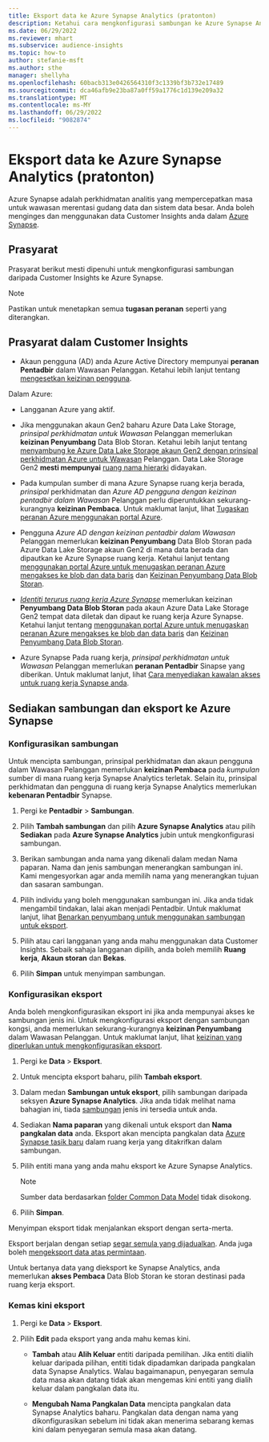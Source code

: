 ```yaml
---
title: Eksport data ke Azure Synapse Analytics (pratonton)
description: Ketahui cara mengkonfigurasi sambungan ke Azure Synapse Analytics.
ms.date: 06/29/2022
ms.reviewer: mhart
ms.subservice: audience-insights
ms.topic: how-to
author: stefanie-msft
ms.author: sthe
manager: shellyha
ms.openlocfilehash: 60bacb313e0426564310f3c1339bf3b732e17489
ms.sourcegitcommit: dca46afb9e23ba87a0ff59a1776c1d139e209a32
ms.translationtype: MT
ms.contentlocale: ms-MY
ms.lasthandoff: 06/29/2022
ms.locfileid: "9082874"
---
```

# <a name="export-data-to-azure-synapse-analytics-preview"></a>Eksport data ke Azure Synapse Analytics (pratonton)

Azure Synapse adalah perkhidmatan analitis yang mempercepatkan masa untuk wawasan merentasi gudang data dan sistem data besar. Anda boleh menginges dan menggunakan data Customer Insights anda dalam [Azure Synapse](/azure/synapse-analytics/overview-what-is).

## <a name="prerequisites"></a>Prasyarat

Prasyarat berikut mesti dipenuhi untuk mengkonfigurasi sambungan daripada Customer Insights ke Azure Synapse.

> [!NOTE]
> Pastikan untuk menetapkan semua **tugasan peranan** seperti yang diterangkan.  

## <a name="prerequisites-in-customer-insights"></a>Prasyarat dalam Customer Insights

* Akaun pengguna (AD) anda Azure Active Directory mempunyai **peranan Pentadbir** dalam Wawasan Pelanggan. Ketahui lebih lanjut tentang [mengesetkan keizinan pengguna](permissions.md#assign-roles-and-permissions).

Dalam Azure: 

- Langganan Azure yang aktif.

- Jika menggunakan akaun Gen2 baharu Azure Data Lake Storage, *prinsipal perkhidmatan untuk Wawasan* Pelanggan memerlukan **keizinan Penyumbang** Data Blob Storan. Ketahui lebih lanjut tentang [menyambung ke Azure Data Lake Storage akaun Gen2 dengan prinsipal perkhidmatan Azure untuk Wawasan](connect-service-principal.md) Pelanggan. Data Lake Storage Gen2 **mesti mempunyai** [ruang nama hierarki](/azure/storage/blobs/data-lake-storage-namespace) didayakan.

- Pada kumpulan sumber di mana Azure Synapse ruang kerja berada, *prinsipal* perkhidmatan dan *Azure AD pengguna dengan keizinan pentadbir dalam Wawasan* Pelanggan perlu diperuntukkan sekurang-kurangnya **keizinan Pembaca**. Untuk maklumat lanjut, lihat [Tugaskan peranan Azure menggunakan portal Azure](/azure/role-based-access-control/role-assignments-portal).

- Pengguna *Azure AD dengan keizinan pentadbir dalam Wawasan* Pelanggan memerlukan **keizinan Penyumbang** Data Blob Storan pada Azure Data Lake Storage akaun Gen2 di mana data berada dan dipautkan ke Azure Synapse ruang kerja. Ketahui lanjut tentang [menggunakan portal Azure untuk menugaskan peranan Azure mengakses ke blob dan data baris](/azure/storage/common/storage-auth-aad-rbac-portal) dan [Keizinan Penyumbang Data Blob Storan](/azure/role-based-access-control/built-in-roles#storage-blob-data-contributor).

- *[Identiti terurus ruang kerja Azure Synapse](/azure/synapse-analytics/security/synapse-workspace-managed-identity)* memerlukan keizinan **Penyumbang Data Blob Storan** pada akaun Azure Data Lake Storage Gen2 tempat data diletak dan dipaut ke ruang kerja Azure Synapse. Ketahui lanjut tentang [menggunakan portal Azure untuk menugaskan peranan Azure mengakses ke blob dan data baris](/azure/storage/common/storage-auth-aad-rbac-portal) dan [Keizinan Penyumbang Data Blob Storan](/azure/role-based-access-control/built-in-roles#storage-blob-data-contributor).

- Azure Synapse Pada ruang kerja, *prinsipal perkhidmatan untuk Wawasan* Pelanggan memerlukan **peranan Pentadbir** Sinapse yang diberikan. Untuk maklumat lanjut, lihat [Cara menyediakan kawalan akses untuk ruang kerja Synapse anda](/azure/synapse-analytics/security/how-to-set-up-access-control).

## <a name="set-up-the-connection-and-export-to-azure-synapse"></a>Sediakan sambungan dan eksport ke Azure Synapse

### <a name="configure-a-connection"></a>Konfigurasikan sambungan

Untuk mencipta sambungan, prinsipal perkhidmatan dan akaun pengguna dalam Wawasan Pelanggan memerlukan **keizinan Pembaca** pada *kumpulan* sumber di mana ruang kerja Synapse Analytics terletak. Selain itu, prinsipal perkhidmatan dan pengguna di ruang kerja Synapse Analytics memerlukan **kebenaran Pentadbir** Synapse. 

1. Pergi ke **Pentadbir** > **Sambungan**.

1. Pilih **Tambah sambungan** dan pilih **Azure Synapse Analytics** atau pilih **Sediakan** pada **Azure Synapse Analytics** jubin untuk mengkonfigurasi sambungan.

1. Berikan sambungan anda nama yang dikenali dalam medan Nama paparan. Nama dan jenis sambungan menerangkan sambungan ini. Kami mengesyorkan agar anda memilih nama yang menerangkan tujuan dan sasaran sambungan.

1. Pilih individu yang boleh menggunakan sambungan ini. Jika anda tidak mengambil tindakan, lalai akan menjadi Pentadbir. Untuk maklumat lanjut, lihat [Benarkan penyumbang untuk menggunakan sambungan untuk eksport](connections.md#allow-contributors-to-use-a-connection-for-exports).

1. Pilih atau cari langganan yang anda mahu menggunakan data Customer Insights. Sebaik sahaja langganan dipilih, anda boleh memilih **Ruang kerja**, **Akaun storan** dan **Bekas**.

1. Pilih **Simpan** untuk menyimpan sambungan.

### <a name="configure-an-export"></a>Konfigurasikan eksport

Anda boleh mengkonfigurasikan eksport ini jika anda mempunyai akses ke sambungan jenis ini. Untuk mengkonfigurasi eksport dengan sambungan kongsi, anda memerlukan sekurang-kurangnya **keizinan Penyumbang** dalam Wawasan Pelanggan. Untuk maklumat lanjut, lihat [keizinan yang diperlukan untuk mengkonfigurasikan eksport](export-destinations.md#set-up-a-new-export).

1. Pergi ke **Data** > **Eksport**.

1. Untuk mencipta eksport baharu, pilih **Tambah eksport**.

1. Dalam medan **Sambungan untuk eksport**, pilih sambungan daripada seksyen **Azure Synapse Analytics**. Jika anda tidak melihat nama bahagian ini, tiada [sambungan](connections.md) jenis ini tersedia untuk anda.

1. Sediakan **Nama paparan** yang dikenali untuk eksport dan **Nama pangkalan data** anda. Eksport akan mencipta pangkalan data [Azure Synapse tasik baru](/azure/synapse-analytics/database-designer/concepts-lake-database) dalam ruang kerja yang ditakrifkan dalam sambungan.

1. Pilih entiti mana yang anda mahu eksport ke Azure Synapse Analytics.
   > [!NOTE]
   > Sumber data berdasarkan [folder Common Data Model](connect-common-data-model.md) tidak disokong.

1. Pilih **Simpan**.

Menyimpan eksport tidak menjalankan eksport dengan serta-merta.

Eksport berjalan dengan setiap [segar semula yang dijadualkan](system.md#schedule-tab). Anda juga boleh [mengeksport data atas permintaan](export-destinations.md#run-exports-on-demand).

Untuk bertanya data yang dieksport ke Synapse Analytics, anda memerlukan **akses Pembaca** Data Blob Storan ke storan destinasi pada ruang kerja eksport. 

### <a name="update-an-export"></a>Kemas kini eksport

1. Pergi ke **Data** > **Eksport**.

1. Pilih **Edit** pada eksport yang anda mahu kemas kini.

   - **Tambah** atau **Alih Keluar** entiti daripada pemilihan. Jika entiti dialih keluar daripada pilihan, entiti tidak dipadamkan daripada pangkalan data Synapse Analytics. Walau bagaimanapun, penyegaran semula data masa akan datang tidak akan mengemas kini entiti yang dialih keluar dalam pangkalan data itu.

   - **Mengubah Nama Pangkalan Data** mencipta pangkalan data Synapse Analytics baharu. Pangkalan data dengan nama yang dikonfigurasikan sebelum ini tidak akan menerima sebarang kemas kini dalam penyegaran semula masa akan datang.
